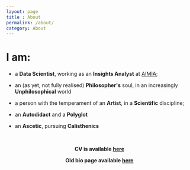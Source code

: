 ```yaml
---
layout: page
title : About
permalink: /about/
category: About
---
```


# I am: 

- a **Data Scientist**, working as an **Insights Analyst** at [AIMIA](www.aimia.com);  

- an (as yet, not fully realised) **Philosopher's** soul, in an increasingly **Unphilosophical** world 

- a person with the temperament of an **Artist**, in a **Scientific** discipline;  

- an **Autodidact** and a **Polyglot**
 
- an **Ascetic**, pursuing **Calisthenics**  


<br>
<center>
       <!--<p><strong><span class="manual">Ali Arsalan Kazmi</span></strong></p> -->
                <p><strong>CV is available <a href="{{ site.baseurl }}/assets/pdf/AAK_CV.pdf" target="_blank">here</a></strong></p>
                <p><strong>Old bio page available <a href="https://aliarsalankazmi.github.io" target="_blank">here</a></strong>
                </p>
</center>
<br>



